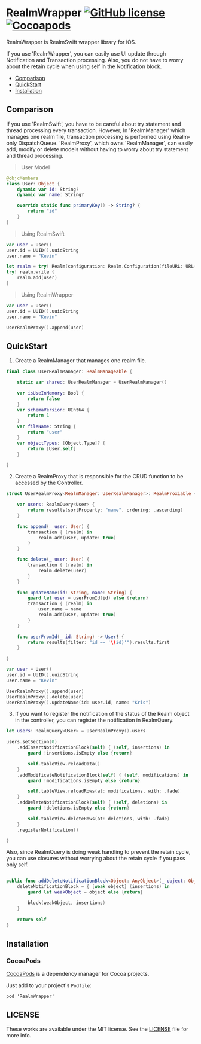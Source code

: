 # RealmWrapper [![GitHub license](https://img.shields.io/badge/license-MIT-lightgrey.svg)](https://raw.githubusercontent.com/k-lpmg/RealmWrapper/master/LICENSE) [![Cocoapods](https://img.shields.io/cocoapods/v/RealmWrapper.svg?style=for-the-badge)](https://cocoapods.org/pods/RealmWrapper)

RealmWrapper is RealmSwift wrapper library for iOS.

If you use 'RealmWrapper', you can easily use UI update through Notification and Transaction processing.
Also, you do not have to worry about the retain cycle when using self in the Notification block.

- [Comparison](#comparison)
- [QuickStart](#quickstart)
- [Installation](#installation)

## Comparison

If you use 'RealmSwift', you have to be careful about try statement and thread processing every transaction.
However, In 'RealmManager' which manages one realm file, transaction processing is performed using Realm-only DispatchQueue.
'RealmProxy', which owns 'RealmManager', can easily add, modify or delete models without having to worry about try statement and thread processing.

> User Model
```swift
@objcMembers
class User: Object {
    dynamic var id: String?
    dynamic var name: String?

    override static func primaryKey() -> String? {
        return "id"
    }
}
```

> Using RealmSwift
```swift
var user = User()
user.id = UUID().uuidString
user.name = "Kevin"

let realm = try! Realm(configuration: Realm.Configuration(fileURL: URL(fileURLWithPath: RLMRealmPathForFile("user.realm")), schemaVersion: 1, objectTypes: [User.self]))
try! realm.write {
    realm.add(user)
}
```

> Using RealmWrapper
```swift
var user = User()
user.id = UUID().uuidString
user.name = "Kevin"

UserRealmProxy().append(user)
```

## QuickStart

1. Create a RealmManager that manages one realm file.

```swift
final class UserRealmManager: RealmManageable {

    static var shared: UserRealmManager = UserRealmManager()

    var isUseInMemory: Bool {
        return false
    }
    var schemaVersion: UInt64 {
        return 1
    }
    var fileName: String {
        return "user"
    }
    var objectTypes: [Object.Type]? {
        return [User.self]
    }

}
```

2. Create a RealmProxy that is responsible for the CRUD function to be accessed by the Controller.

```swift
struct UserRealmProxy<RealmManager: UserRealmManager>: RealmProxiable {

    var users: RealmQuery<User> {
        return results(sortProperty: "name", ordering: .ascending)
    }

    func append(_ user: User) {
        transaction { (realm) in
            realm.add(user, update: true)
        }
    }

    func delete(_ user: User) {
        transaction { (realm) in
            realm.delete(user)
        }   
    }

    func updateName(id: String, name: String) {
        guard let user = userFromId(id) else {return}
        transaction { (realm) in
            user.name = name
            realm.add(user, update: true)
        }
    }

    func userFromId(_ id: String) -> User? {
        return results(filter: "id == '\(id)'").results.first
    }

}

var user = User()
user.id = UUID().uuidString
user.name = "Kevin"

UserRealmProxy().append(user)
UserRealmProxy().delete(user)
UserRealmProxy().updateName(id: user.id, name: "Kris")
```

3. If you want to register the notification of the status of the Realm object in the controller, you can register the notification in RealmQuery.

```swift
let users: RealmQuery<User> = UserRealmProxy().users

users.setSection(0)
    .addInsertNotificationBlock(self) { (self, insertions) in
        guard !insertions.isEmpty else {return}

        self.tableView.reloadData()
    }
    .addModificateNotificationBlock(self) { (self, modifications) in
        guard !modifications.isEmpty else {return}

        self.tableView.reloadRows(at: modifications, with: .fade)
    }
    .addDeleteNotificationBlock(self) { (self, deletions) in
        guard !deletions.isEmpty else {return}

        self.tableView.deleteRows(at: deletions, with: .fade)
    }
    .registerNotification()

}
```

Also, since RealmQuery is doing weak handling to prevent the retain cycle, you can use closures without worrying about the retain cycle if you pass only self.

```swift

public func addDeleteNotificationBlock<Object: AnyObject>(_ object: Object, block: @escaping (Object, [IndexPath]) -> Void) -> Self {
    deleteNotificationBlock = { [weak object] (insertions) in
        guard let weakObject = object else {return}

        block(weakObject, insertions)
    }
    
    return self
}
```

## Installation

### CocoaPods

[CocoaPods](http://cocoapods.org) is a dependency manager for Cocoa projects.

Just add to your project's `Podfile`:

```
pod 'RealmWrapper'
```

## LICENSE

These works are available under the MIT license. See the [LICENSE][license] file
for more info.

[license]: LICENSE

